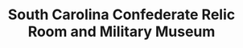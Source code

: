 ---
layout: repo
title: "South Carolina Confederate Relic Room and Military Museum"
id: 1998
permalink: repos/1998/
---